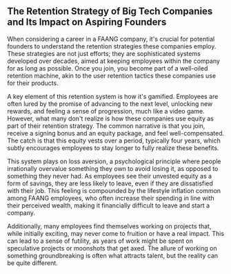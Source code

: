 ## The Retention Strategy of Big Tech Companies and Its Impact on Aspiring Founders

When considering a career in a FAANG company, it's crucial for potential founders to understand the retention strategies these companies employ. These strategies are not just efforts; they are sophisticated systems developed over decades, aimed at keeping employees within the company for as long as possible. Once you join, you become part of a well-oiled retention machine, akin to the user retention tactics these companies use for their products.

A key element of this retention system is how it's gamified. Employees are often lured by the promise of advancing to the next level, unlocking new rewards, and feeling a sense of progression, much like a video game. However, what many don't realize is how these companies use equity as part of their retention strategy. The common narrative is that you join, receive a signing bonus and an equity package, and feel well-compensated. The catch is that this equity vests over a period, typically four years, which subtly encourages employees to stay longer to fully realize these benefits.

This system plays on loss aversion, a psychological principle where people irrationally overvalue something they own to avoid losing it, as opposed to something they never had. As employees see their unvested equity as a form of savings, they are less likely to leave, even if they are dissatisfied with their job. This feeling is compounded by the lifestyle inflation common among FAANG employees, who often increase their spending in line with their perceived wealth, making it financially difficult to leave and start a company.

Additionally, many employees find themselves working on projects that, while initially exciting, may never come to fruition or have a real impact. This can lead to a sense of futility, as years of work might be spent on speculative projects or moonshots that get axed. The allure of working on something groundbreaking is often what attracts talent, but the reality can be quite different.
